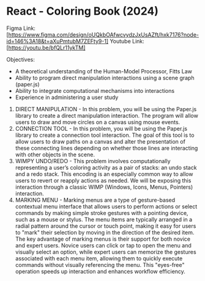 # React - Coloring Book (2024)
Figma Link: [https://www.figma.com/design/oUQkbOAfwcvydzJxUsAZft/hxk7176?node-id=146%3A18&t=aXuPmtubM7ZEFty9-1]
Youtube Link: [https://youtu.be/bfQLr11ykTM]

Objectives:
- A theoretical understanding of the Human-Model Processor, Fitts Law
- Ability to program direct manipulation interactions using a scene graph (paper.js)
- Ability to integrate computational mechanisms into interactions
- Experience in administering a user study

1. DIRECT MANIPULATION - In this problem, you will be using the Paper.js library to create a direct manipulation interaction. The program will allow users to draw and move circles on a canvas using mouse events.
2. CONNECTION TOOL - In this problem, you will be using the Paper.js library to create a connection tool interaction. The goal of this tool is to allow users to draw paths on a canvas and alter the presentation of these connecting lines depending on whether those lines are interacting with other objects in the scene.
3. WIMPY UNDO/REDO - This problem involves computationally representing a user’s coloring activity as a pair of stacks: an undo stack and a redo stack. This encoding is an especially common way to allow users to revert or reapply actions as needed. We will be exposing this interaction through a classic WIMP (Windows, Icons, Menus, Pointers) interaction.
4. MARKING MENU - Marking menus are a type of gesture-based contextual menu interface that allows users to perform actions or select commands by making simple stroke gestures with a pointing device, such as a mouse or stylus. The menu items are typically arranged in a radial pattern around the cursor or touch point, making it easy for users to "mark" their selection by moving in the direction of the desired item. The key advantage of marking menus is their support for both novice and expert users. Novice users can click or tap to open the menu and visually select an option, while expert users can memorize the gestures associated with each menu item, allowing them to quickly execute commands without visually referencing the menu. This "eyes-free" operation speeds up interaction and enhances workflow efficiency.

